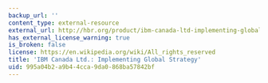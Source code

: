 ```yaml
---
backup_url: ''
content_type: external-resource
external_url: http://hbr.org/product/ibm-canada-ltd-implementing-global-strategy/an/910E08-PDF-ENG
has_external_license_warning: true
is_broken: false
license: https://en.wikipedia.org/wiki/All_rights_reserved
title: 'IBM Canada Ltd.: Implementing Global Strategy'
uid: 995a04b2-a9b4-4cca-9da0-868ba57842bf
---
```

